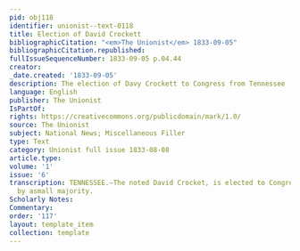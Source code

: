 ```yaml
---
pid: obj118
identifier: unionist--text-0118
title: Election of David Crockett
bibliographicCitation: "<em>The Unionist</em> 1833-09-05"
bibliographicCitation.republished: 
fullIssueSequenceNumber: 1833-09-05 p.04.44
creator: 
_date.created: '1833-09-05'
description: The election of Davy Crockett to Congress from Tennessee
language: English
publisher: The Unionist
IsPartOf: 
rights: https://creativecommons.org/publicdomain/mark/1.0/
source: The Unionist
subject: National News; Miscellaneous Filler
type: Text
category: Unionist full issue 1833-08-08
article.type: 
volume: '1'
issue: '6'
transcription: TENNESSEE.—The noted David Crocket, is elected to Congress in his district,
  by asmall majority.
Scholarly Notes: 
Commentary: 
order: '117'
layout: template_item
collection: template
---
```


